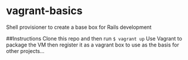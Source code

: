 # vagrant-basics
Shell provisioner to create a base box for Rails development

##Instructions
Clone this repo and then run ```$ vagrant up```
Use Vagrant to package the VM then register it as a vagrant box to use as the basis for other projects...
